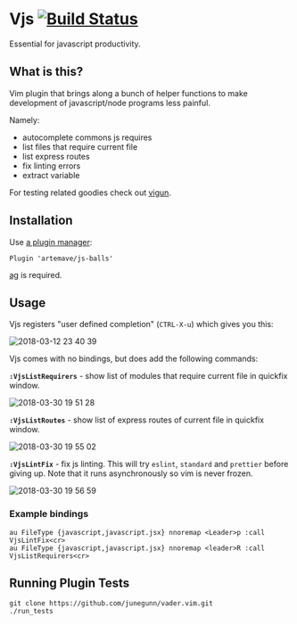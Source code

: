 # Vjs [![Build Status](https://travis-ci.org/artemave/vjs.svg?branch=master)](https://travis-ci.org/artemave/vjs)

Essential for javascript productivity.

## What is this?

Vim plugin that brings along a bunch of helper functions to make development of javascript/node programs less painful.

Namely:

- autocomplete commons js requires
- list files that require current file
- list express routes
- fix linting errors
- extract variable

For testing related goodies check out [vigun](https://github.com/artemave/vigun).

## Installation

Use [a plugin manager](https://github.com/VundleVim/Vundle.vim):

```vim script
Plugin 'artemave/js-balls'
``` 

[ag](https://github.com/ggreer/the_silver_searcher) is required.

## Usage

Vjs registers "user defined completion" (`CTRL-X-u`) which gives you this:

![2018-03-12 23 40 39](https://user-images.githubusercontent.com/23721/38147456-b25bad1a-3452-11e8-984f-f609de469211.gif)

Vjs comes with no bindings, but does add the following commands:

**`:VjsListRequirers`** - show list of modules that require current file in quickfix window.

![2018-03-30 19 51 28](https://user-images.githubusercontent.com/23721/38147735-d9631104-3453-11e8-91fa-67db2bf13055.gif)

**`:VjsListRoutes`** - show list of express routes of current file in quickfix window.

![2018-03-30 19 55 02](https://user-images.githubusercontent.com/23721/38147868-5995de2e-3454-11e8-9f87-8178004862d9.gif)

**`:VjsLintFix`** - fix js linting. This will try `eslint`, `standard` and `prettier` before giving up. Note that it runs asynchronously so vim is never frozen.

![2018-03-30 19 56 59](https://user-images.githubusercontent.com/23721/38147921-9ff6de22-3454-11e8-810d-596451d3765d.gif)

### Example bindings

```vim script
au FileType {javascript,javascript.jsx} nnoremap <Leader>p :call VjsLintFix<cr>
au FileType {javascript,javascript.jsx} nnoremap <leader>R :call VjsListRequirers<cr>
```

## Running Plugin Tests

```
git clone https://github.com/junegunn/vader.vim.git
./run_tests
```
